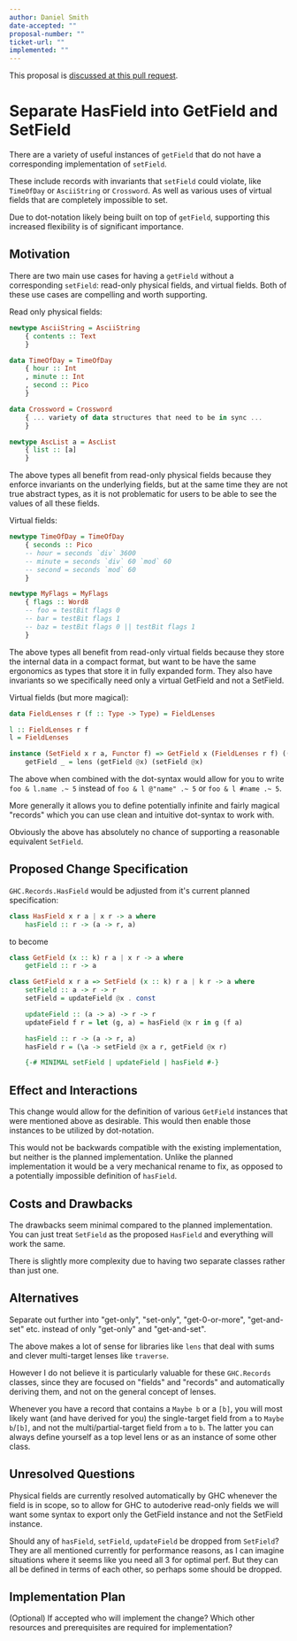 ```yaml
---
author: Daniel Smith
date-accepted: ""
proposal-number: ""
ticket-url: ""
implemented: ""
---
```


This proposal is [discussed at this pull request](https://github.com/ghc-proposals/ghc-proposals/pull/286).

# Separate HasField into GetField and SetField

There are a variety of useful instances of `getField` that do not have a
corresponding implementation of `setField`.

These include records with invariants that `setField` could violate, like
`TimeOfDay` or `AsciiString` or `Crossword`. As well as various uses of
virtual fields that are completely impossible to set.

Due to dot-notation likely being built on top of `getField`, supporting this
increased flexibility is of significant importance.


## Motivation

There are two main use cases for having a `getField` without a corresponding
`setField`: read-only physical fields, and virtual fields. Both of these use
cases are compelling and worth supporting.

Read only physical fields:

```haskell
newtype AsciiString = AsciiString
    { contents :: Text
    }

data TimeOfDay = TimeOfDay
    { hour :: Int
    , minute :: Int
    , second :: Pico
    }

data Crossword = Crossword
    { ... variety of data structures that need to be in sync ...
    }

newtype AscList a = AscList
    { list :: [a]
    }
```

The above types all benefit from read-only physical fields because they enforce
invariants on the underlying fields, but at the same time they are not true
abstract types, as it is not problematic for users to be able to see the values
of all these fields.

Virtual fields:

```haskell
newtype TimeOfDay = TimeOfDay
    { seconds :: Pico
    -- hour = seconds `div` 3600
    -- minute = seconds `div` 60 `mod` 60
    -- second = seconds `mod` 60
    }

newtype MyFlags = MyFlags
    { flags :: Word8
    -- foo = testBit flags 0
    -- bar = testBit flags 1
    -- baz = testBit flags 0 || testBit flags 1
    }
```

The above types all benefit from read-only virtual fields because they store
the internal data in a compact format, but want to be have the same ergonomics
as types that store it in fully expanded form. They also have invariants so we
specifically need only a virtual GetField and not a SetField.

Virtual fields (but more magical):

```haskell
data FieldLenses r (f :: Type -> Type) = FieldLenses

l :: FieldLenses r f
l = FieldLenses

instance (SetField x r a, Functor f) => GetField x (FieldLenses r f) ((a -> f a) -> r -> f r) where
    getField _ = lens (getField @x) (setField @x)
```

The above when combined with the dot-syntax would allow for you to write
`foo & l.name .~ 5` instead of `foo & l @"name" .~ 5` or `foo & l #name .~ 5`.

More generally it allows you to define potentially infinite and fairly magical
"records" which you can use clean and intuitive dot-syntax to work with.

Obviously the above has absolutely no chance of supporting a reasonable
equivalent `SetField`.

## Proposed Change Specification

`GHC.Records.HasField` would be adjusted from it's current planned
specification:

```haskell
class HasField x r a | x r -> a where
    hasField :: r -> (a -> r, a)
```

to become

```haskell
class GetField (x :: k) r a | x r -> a where
    getField :: r -> a

class GetField x r a => SetField (x :: k) r a | k r -> a where
    setField :: a -> r -> r
    setField = updateField @x . const

    updateField :: (a -> a) -> r -> r
    updateField f r = let (g, a) = hasField @x r in g (f a)

    hasField :: r -> (a -> r, a)
    hasField r = (\a -> setField @x a r, getField @x r)

    {-# MINIMAL setField | updateField | hasField #-}
```


## Effect and Interactions

This change would allow for the definition of various `GetField` instances
that were mentioned above as desirable. This would then enable those instances
to be utilized by dot-notation.

This would not be backwards compatible with the existing implementation,
but neither is the planned implementation. Unlike the planned implementation
it would be a very mechanical rename to fix, as opposed to a potentially
impossible definition of `hasField`.


## Costs and Drawbacks

The drawbacks seem minimal compared to the planned implementation. You can just
treat `SetField` as the proposed `HasField` and everything will work the same.

There is slightly more complexity due to having two separate classes rather
than just one.


## Alternatives

Separate out further into "get-only", "set-only", "get-0-or-more",
"get-and-set" etc. instead of only "get-only" and "get-and-set".

The above makes a lot of sense for libraries like `lens` that deal with sums and
clever multi-target lenses like `traverse`.

However I do not believe it is particularly valuable for these `GHC.Records`
classes, since they are focused on "fields" and "records" and automatically
deriving them, and not on the general concept of lenses.

Whenever you have a record that contains a `Maybe b` or a `[b]`, you will most
likely want (and have derived for you) the single-target field from `a` to
`Maybe b`/`[b]`, and not the multi/partial-target field from `a` to `b`. The
latter you can always define yourself as a top level lens or as an instance of
some other class.


## Unresolved Questions

Physical fields are currently resolved automatically by GHC whenever the field
is in scope, so to allow for GHC to autoderive read-only fields we will want
some syntax to export only the GetField instance and not the SetField instance.

Should any of `hasField`, `setField`, `updateField` be dropped from `SetField`?
They are all mentioned currently for performance reasons, as I can imagine
situations where it seems like you need all 3 for optimal perf. But they can
all be defined in terms of each other, so perhaps some should be dropped.


## Implementation Plan

(Optional) If accepted who will implement the change? Which other resources
and prerequisites are required for implementation?

